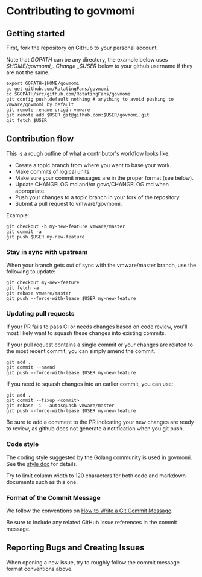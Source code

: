 # Contributing to govmomi

## Getting started

First, fork the repository on GitHub to your personal account.

Note that _GOPATH_ can be any directory, the example below uses _$HOME/govmomi_.
Change _$USER_ below to your github username if they are not the same.

``` shell
export GOPATH=$HOME/govmomi
go get github.com/RotatingFans/govmomi
cd $GOPATH/src/github.com/RotatingFans/govmomi
git config push.default nothing # anything to avoid pushing to vmware/govmomi by default
git remote rename origin vmware
git remote add $USER git@github.com:$USER/govmomi.git
git fetch $USER
```

## Contribution flow

This is a rough outline of what a contributor's workflow looks like:

- Create a topic branch from where you want to base your work.
- Make commits of logical units.
- Make sure your commit messages are in the proper format (see below).
- Update CHANGELOG.md and/or govc/CHANGELOG.md when appropriate.
- Push your changes to a topic branch in your fork of the repository.
- Submit a pull request to vmware/govmomi.

Example:

``` shell
git checkout -b my-new-feature vmware/master
git commit -a
git push $USER my-new-feature
```

### Stay in sync with upstream

When your branch gets out of sync with the vmware/master branch, use the following to update:

``` shell
git checkout my-new-feature
git fetch -a
git rebase vmware/master
git push --force-with-lease $USER my-new-feature
```

### Updating pull requests

If your PR fails to pass CI or needs changes based on code review, you'll most likely want to squash these changes into
existing commits.

If your pull request contains a single commit or your changes are related to the most recent commit, you can simply
amend the commit.

``` shell
git add .
git commit --amend
git push --force-with-lease $USER my-new-feature
```

If you need to squash changes into an earlier commit, you can use:

``` shell
git add .
git commit --fixup <commit>
git rebase -i --autosquash vmware/master
git push --force-with-lease $USER my-new-feature
```

Be sure to add a comment to the PR indicating your new changes are ready to review, as github does not generate a
notification when you git push.

### Code style

The coding style suggested by the Golang community is used in govmomi. See the
[style doc](https://github.com/golang/go/wiki/CodeReviewComments) for details.

Try to limit column width to 120 characters for both code and markdown documents such as this one.

### Format of the Commit Message

We follow the conventions on [How to Write a Git Commit Message](http://chris.beams.io/posts/git-commit/).

Be sure to include any related GitHub issue references in the commit message.

## Reporting Bugs and Creating Issues

When opening a new issue, try to roughly follow the commit message format conventions above.
